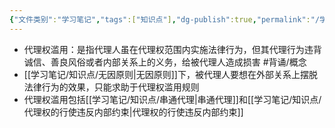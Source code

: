 ```yaml
---
{"文件类别":"学习笔记","tags":["知识点"],"dg-publish":true,"permalink":"/学习笔记/知识点/代理权滥用/","dgPassFrontmatter":true}
---
```


- 代理权滥用：是指代理人虽在代理权范围内实施法律行为，但其代理行为违背诚信、善良风俗或者内部关系上的义务，给被代理人造成损害 #背诵/概念 
- [[学习笔记/知识点/无因原则\|无因原则]]下，被代理人要想在外部关系上摆脱法律行为的效果，只能求助于代理权滥用规则
- 代理权滥用包括[[学习笔记/知识点/串通代理\|串通代理]]和[[学习笔记/知识点/代理权的行使违反内部约束\|代理权的行使违反内部约束]]
